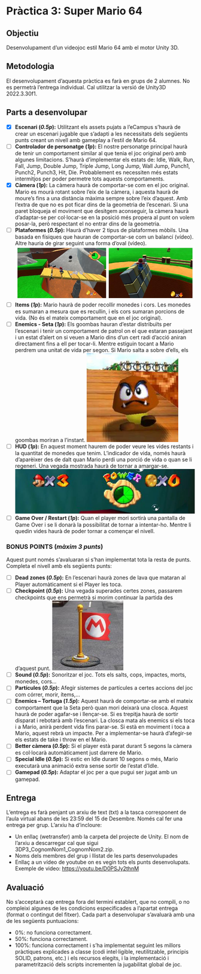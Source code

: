 # Pràctica 3: Super Mario 64

## Objectiu

Desenvolupament d’un videojoc estil Mario 64 amb el motor Unity 3D.

## Metodologia

El desenvolupament d’aquesta pràctica es farà en grups de 2 alumnes. No es permetrà
l’entrega individual. Cal utilitzar la versió de Unity3D 2022.3.30f1.

## Parts a desenvolupar

- [x] **Escenari (_0.5p_):** Utilitzant els assets pujats a l’eCampus s’haurà de crear un escenari jugable que s’adapti a les necessitats dels següents punts creant un nivell amb gameplay a l’estil de Mario 64.
- [ ] **Controlador de personatge (_1p_):** El nostre personatge principal haurà de tenir un comportament similar al que tenia el joc original però amb algunes limitacions. S’haurà d’implementar els estats de: Idle, Walk, Run, Fall, Jump, Double Jump, Triple Jump, Long Jump, Wall Jump, Punch1, Punch2, Punch3, Hit, Die. Probablement es necessiten més estats intermitjos per poder permetre tots aquests comportaments.
- [x] **Càmera (_1p_):** La càmera haurà de comportar-se com en el joc original. Mario es mourà rotant sobre l’eix de la càmera, i aquesta haurà de moure’s fins a una distància màxima sempre sobre l’eix d’aquest. Amb l’extra de que no es pot ficar dins de la geometria de l’escenari. Si una paret bloqueja el moviment que desitgem aconseguir, la càmera haurà d’adaptar-se per col·locar-se en la posició més propera al punt on volem posar-la, però respectant el no entrar dins de la geometria.
- [ ] **Plataformes (_0.5p_):** Haurà d’haver 2 tipus de plataformes mòbils. Una basada en físiques que hauran de comportar-se com un balancí (vídeo). Altre hauria de girar seguint una forma d’oval (vídeo). ![alt text](image-1.png)
- [ ] **Items (_1p_):** Mario haurà de poder recollir monedes i cors. Les monedes es sumaran a mesura que es recullin, i els cors sumaran porcions de vida. (No és el mateix comportament que en el joc original).
- [ ] **Enemics - Seta (_1p_):** Els goombas hauran d’estar distribuïts per l’escenari i tenir un comportament de patrol on el que estaran passejant i un estat d’alert on si veuen a Mario dins d’un cert radi d’acció aniran directament fins a ell per tocar-li. Mentre estiguin tocant a Mario perdrem una unitat de vida per segon. Si Mario salta a sobre d’ells, els goombas moriran a l’instant.
      ![alt text](image.png)
- [ ] **HUD (_1p_):** En aquest moment haurem de poder veure les vides restants i la quantitat de monedes que tenim. L’indicador de vida, només haurà d’aparèixer des de dalt quan Mario perdi una porció de vida o quan se li regeneri. Una vegada mostrada haurà de tornar a amargar-se.
      ![alt text](image-2.png)
- [ ] **Game Over / Restart (_1p_):** Quan el player mori sortirà una pantalla de Game Over i se li donarà la possibilitat de tornar a intentar-ho. Mentre li quedin vides haurà de poder tornar a començar el nivell.

### BONUS POINTS (_màxim 3 punts_)

Aquest punt només s’avaluaran si s’han implementat tota la resta de punts. Completa el nivell amb els següents punts:

- [ ] **Dead zones (_0.5p_):** En l’escenari haurà zones de lava que mataran al Player automàticament si el Player les toca.
- [ ] **Checkpoint (_0.5p_):** Una vegada superades certes zones, passarem checkpoints que ens permetrà si morim continuar la partida des d’aquest punt.
      ![alt text](image-3.png)
- [ ] **Sound (_0.5p_):** Sonoritzar el joc. Tots els salts, cops, impactes, morts, monedes, cors...
- [ ] **Partícules (_0.5p_):** Afegir sistemes de partícules a certes accions del joc com córrer, morir, ítems,…
- [ ] **Enemics – Tortuga (_1.5p_):** Aquest haurà de comportar-se amb el mateix
      comportament que la Seta però quan mori deixarà una closca. Aquest haurà de poder agafar-se i llençar-se. Si es trepitja haurà de sortir disparat i rebotarà amb l’escenari. La closca mata als enemics si els toca i a Mario, anirà perdent vida fins parar-se. Si està en moviment i toca a Mario, aquest rebrà un impacte. Per a implementar-se haurà d’afegir-se els estats de take i throw en el Mario.
- [ ] **Better càmera (_0.5p_):** Si el player està parat durant 5 segons la càmera es col·locarà automàticament just darrere de Mario.
- [ ] **Special Idle (_0.5p_):** Si estic en Idle durant 10 segons o més, Mario executarà una animació extra sense sortir de l’estat d’Idle.
- [ ] **Gamepad (_0.5p_):** Adaptar el joc per a que pugui ser jugat amb un gamepad.

## Entrega

L’entrega es farà penjant un arxiu de text (txt) a la tasca corresponent de l’aula virtual abans de les 23:59 del 15 de Desembre. Només cal fer una entrega per grup. L’arxiu ha d’incloure:

- Un enllaç (wetransfer) amb la carpeta del projecte de Unity. El nom de l’arxiu a
  descarregar cal que sigui 3DP3_CognomNom1_CognomNom2.zip.
- Noms dels membres del grup i llistat de les parts desenvolupades
- Enllaç a un vídeo de youtube on es vegin tots els punts desenvolupats. Exemple de
  video: https://youtu.be/D0PSJy2thnM

## Avaluació

No s’acceptarà cap entrega fora del termini establert, que no compili, o no compleixi algunes de les condicions especificades a l’apartat entrega (format o contingut del fitxer). Cada part a desenvolupar s’avaluarà amb una de les següents puntuacions:

- 0%: no funciona correctament.
- 50%: funciona correctament.
- 100%: funciona correctament i s’ha implementat seguint les millors pràctiques
  explicades a classe (codi intel·ligible, reutilitzable, principis SOLID, patrons, etc.) i els recursos elegits, i la implementació i parametrització dels scripts incrementen la jugabilitat global de joc.
